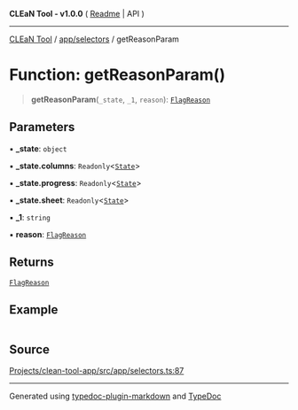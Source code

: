 **CLEaN Tool - v1.0.0** ( [Readme](../../../README.md) \| API )

***

[CLEaN Tool](../../../modules.md) / [app/selectors](../README.md) / getReasonParam

# Function: getReasonParam()

> **getReasonParam**(`_state`, `_1`, `reason`): [`FlagReason`](../../../lib/fp/Flag/type-aliases/FlagReason.md)

## Parameters

▪ **\_state**: `object`

▪ **\_state.columns**: `Readonly`\<[`State`](../../../selectors/columns/selectors/private/interfaces/State.md)\>

▪ **\_state.progress**: `Readonly`\<[`State`](../../../selectors/columns/selectors/private/interfaces/State.md)\>

▪ **\_state.sheet**: `Readonly`\<[`State`](../../../features/sheet/reducers/interfaces/State.md)\>

▪ **\_1**: `string`

▪ **reason**: [`FlagReason`](../../../lib/fp/Flag/type-aliases/FlagReason.md)

## Returns

[`FlagReason`](../../../lib/fp/Flag/type-aliases/FlagReason.md)

## Example

```ts

```

## Source

[Projects/clean-tool-app/src/app/selectors.ts:87](https://github.com/yuckyh/clean-tool-app/)

***

Generated using [typedoc-plugin-markdown](https://www.npmjs.com/package/typedoc-plugin-markdown) and [TypeDoc](https://typedoc.org/)
